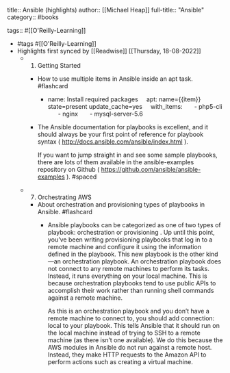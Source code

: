 title:: Ansible (highlights)
author:: [[Michael Heap]]
full-title:: "Ansible"
category:: #books

tags:: #[[O'Reilly-Learning]]

- #tags #[[O'Reilly-Learning]]
- Highlights first synced by [[Readwise]] [[Thursday, 18-08-2022]]
	- 1. Getting Started
		- How to use multiple items in Ansible inside an apt task. #flashcard
			- name: Install required packages
			      apt: name={{item}} state=present update_cache=yes
			      with_items:
			        - php5-cli
			        - nginx
			        - mysql-server-5.6
		- The Ansible documentation for playbooks is excellent, and it should always be your first point of reference for playbook syntax ( http://docs.ansible.com/ansible/index.html ).
		  
		  If you want to jump straight in and see some sample playbooks, there are lots of them available in the ansible-examples repository on Github ( https://github.com/ansible/ansible-examples ). #spaced
	- 7. Orchestrating AWS
		- About orchestration and provisioning types of playbooks in Ansible. #flashcard
			- Ansible playbooks can be categorized as one of two types of playbook: orchestration or provisioning . Up until this point, you’ve been writing provisioning playbooks that log in to a remote machine and configure it using the information defined in the playbook. This new playbook is the other kind—an orchestration playbook. An orchestration playbook does not connect to any remote machines to perform its tasks. Instead, it runs everything on your local machine. This is because orchestration playbooks tend to use public APIs to accomplish their work rather than running shell commands against a remote machine.
			  
			  As this is an orchestration playbook and you don’t have a remote machine to connect to, you should add connection: local to your playbook. This tells Ansible that it should run on the local machine instead of trying to SSH to a remote machine (as there isn’t one available). We do this because the AWS modules in Ansible do not run against a remote host. Instead, they make HTTP requests to the Amazon API to perform actions such as creating a virtual machine.